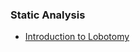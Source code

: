 ### Static Analysis ###

* [Introduction to Lobotomy](https://rotlogix.com/2015/12/26/introduction-to-lobotomy-part-one/)
